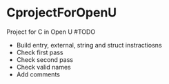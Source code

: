 # CprojectForOpenU
Project for C in Open U
#TODO

* Build entry, external, string and struct instractiosns
* Check first pass 
* Check second pass
* Check valid names
* Add comments
